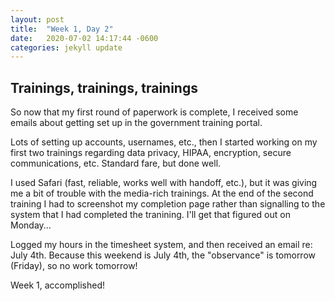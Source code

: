 ```yaml
---
layout: post
title:  "Week 1, Day 2"
date:   2020-07-02 14:17:44 -0600
categories: jekyll update
---
```


## Trainings, trainings, trainings

So now that my first round of paperwork is complete, I received some emails about getting set up in the government training portal. 

Lots of setting up accounts, usernames, etc., then I started working on my first two trainings regarding data privacy, HIPAA, encryption, secure communications, etc. Standard fare, but done well.

I used Safari (fast, reliable, works well with handoff, etc.), but it was giving me a bit of trouble with the media-rich trainings. At the end of the second training I had to screenshot my completion page rather than signalling to the system that I had completed the tranining. I'll get that figured out on Monday...

Logged my hours in the timesheet system, and then received an email re: July 4th. Because this weekend is July 4th, the "observance" is tomorrow (Friday), so no work tomorrow! 

Week 1, accomplished!